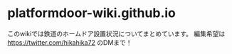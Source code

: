 # platformdoor-wiki.github.io

このwikiでは鉄道のホームドア設置状況についてまとめています。
編集希望は https://twitter.com/hikahika72 のDMまで！
